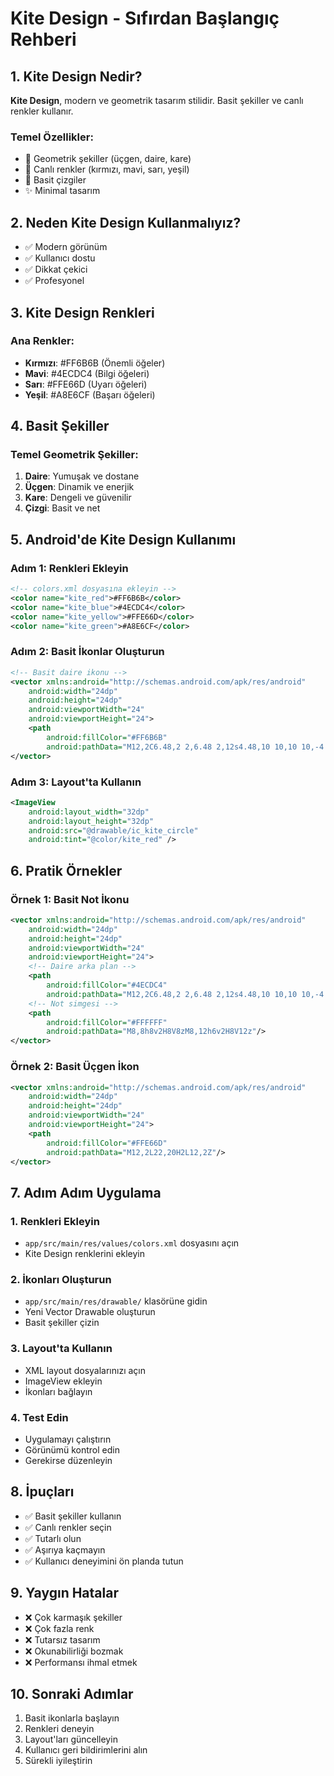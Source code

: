 # Kite Design - Sıfırdan Başlangıç Rehberi

## 1. Kite Design Nedir?

**Kite Design**, modern ve geometrik tasarım stilidir. Basit şekiller ve canlı renkler kullanır.

### Temel Özellikler:
- 🔺 Geometrik şekiller (üçgen, daire, kare)
- 🎨 Canlı renkler (kırmızı, mavi, sarı, yeşil)
- 📐 Basit çizgiler
- ✨ Minimal tasarım

## 2. Neden Kite Design Kullanmalıyız?

- ✅ Modern görünüm
- ✅ Kullanıcı dostu
- ✅ Dikkat çekici
- ✅ Profesyonel

## 3. Kite Design Renkleri

### Ana Renkler:
- **Kırmızı**: #FF6B6B (Önemli öğeler)
- **Mavi**: #4ECDC4 (Bilgi öğeleri)
- **Sarı**: #FFE66D (Uyarı öğeleri)
- **Yeşil**: #A8E6CF (Başarı öğeleri)

## 4. Basit Şekiller

### Temel Geometrik Şekiller:
1. **Daire**: Yumuşak ve dostane
2. **Üçgen**: Dinamik ve enerjik
3. **Kare**: Dengeli ve güvenilir
4. **Çizgi**: Basit ve net

## 5. Android'de Kite Design Kullanımı

### Adım 1: Renkleri Ekleyin
```xml
<!-- colors.xml dosyasına ekleyin -->
<color name="kite_red">#FF6B6B</color>
<color name="kite_blue">#4ECDC4</color>
<color name="kite_yellow">#FFE66D</color>
<color name="kite_green">#A8E6CF</color>
```

### Adım 2: Basit İkonlar Oluşturun
```xml
<!-- Basit daire ikonu -->
<vector xmlns:android="http://schemas.android.com/apk/res/android"
    android:width="24dp"
    android:height="24dp"
    android:viewportWidth="24"
    android:viewportHeight="24">
    <path
        android:fillColor="#FF6B6B"
        android:pathData="M12,2C6.48,2 2,6.48 2,12s4.48,10 10,10 10,-4.48 10,-10S17.52,2 12,2z"/>
</vector>
```

### Adım 3: Layout'ta Kullanın
```xml
<ImageView
    android:layout_width="32dp"
    android:layout_height="32dp"
    android:src="@drawable/ic_kite_circle"
    android:tint="@color/kite_red" />
```

## 6. Pratik Örnekler

### Örnek 1: Basit Not İkonu
```xml
<vector xmlns:android="http://schemas.android.com/apk/res/android"
    android:width="24dp"
    android:height="24dp"
    android:viewportWidth="24"
    android:viewportHeight="24">
    <!-- Daire arka plan -->
    <path
        android:fillColor="#4ECDC4"
        android:pathData="M12,2C6.48,2 2,6.48 2,12s4.48,10 10,10 10,-4.48 10,-10S17.52,2 12,2z"/>
    <!-- Not simgesi -->
    <path
        android:fillColor="#FFFFFF"
        android:pathData="M8,8h8v2H8V8zM8,12h6v2H8V12z"/>
</vector>
```

### Örnek 2: Basit Üçgen İkon
```xml
<vector xmlns:android="http://schemas.android.com/apk/res/android"
    android:width="24dp"
    android:height="24dp"
    android:viewportWidth="24"
    android:viewportHeight="24">
    <path
        android:fillColor="#FFE66D"
        android:pathData="M12,2L22,20H2L12,2Z"/>
</vector>
```

## 7. Adım Adım Uygulama

### 1. Renkleri Ekleyin
- `app/src/main/res/values/colors.xml` dosyasını açın
- Kite Design renklerini ekleyin

### 2. İkonları Oluşturun
- `app/src/main/res/drawable/` klasörüne gidin
- Yeni Vector Drawable oluşturun
- Basit şekiller çizin

### 3. Layout'ta Kullanın
- XML layout dosyalarınızı açın
- ImageView ekleyin
- İkonları bağlayın

### 4. Test Edin
- Uygulamayı çalıştırın
- Görünümü kontrol edin
- Gerekirse düzenleyin

## 8. İpuçları

- ✅ Basit şekiller kullanın
- ✅ Canlı renkler seçin
- ✅ Tutarlı olun
- ✅ Aşırıya kaçmayın
- ✅ Kullanıcı deneyimini ön planda tutun

## 9. Yaygın Hatalar

- ❌ Çok karmaşık şekiller
- ❌ Çok fazla renk
- ❌ Tutarsız tasarım
- ❌ Okunabilirliği bozmak
- ❌ Performansı ihmal etmek

## 10. Sonraki Adımlar

1. Basit ikonlarla başlayın
2. Renkleri deneyin
3. Layout'ları güncelleyin
4. Kullanıcı geri bildirimlerini alın
5. Sürekli iyileştirin

